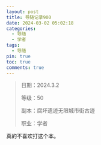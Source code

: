```yaml
---
layout: post
title: 导随记录900
date: 2024-03-02 05:02:18
categories:
  - 导随
  - 学者
tags:
  - 导随
pin: true
toc: true
comments: true
---
```

> 日期：2024.3.2
>
> 等级：50
>
> 副本：腐坏遗迹无限城市街古迹
>
> 职业：学者

真的不喜欢打这个本。
